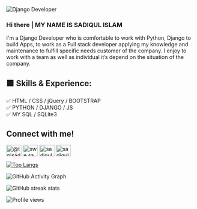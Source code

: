 ![Django Developer](https://static.djangoproject.com/img/logos/django-logo-negative.png)
### Hi there | MY NAME IS SADIQUL ISLAM


I'm a Django Developer who is comfortable to work with Python, Django to build Apps, to work as a Full stack developer applying my knowledge and maintenance to fulfill specific needs customer of the company. I enjoy to work with a team as well as individual it’s depend on the situation of the company.

## 🟩 Skills & Experience: <br>
✅ HTML / CSS / jQuery / BOOTSTRAP <br>
✅ PYTHON / DJANGO / JS <br>
✅ MY SQL / SQLite3 <br>
## Connect with me!
<p align="left">
<a href="https://twitter.com/@tpisadiqul" target="blank"><img align="center" src="https://raw.githubusercontent.com/rahuldkjain/github-profile-readme-generator/master/src/images/icons/Social/twitter.svg" alt="@tpisadiqul" height="30" width="40" /></a>
<a href="https://fb.com/swe.sadiqul" target="blank"><img align="center" src="https://raw.githubusercontent.com/rahuldkjain/github-profile-readme-generator/master/src/images/icons/Social/facebook.svg" alt="swe.sadiqul" height="30" width="40" /></a>
<a href="https://instagram.com/sadiqul.official390" target="blank"><img align="center" src="https://raw.githubusercontent.com/rahuldkjain/github-profile-readme-generator/master/src/images/icons/Social/instagram.svg" alt="sadiqul.official390" height="30" width="40" /></a>
<a href="https://dribbble.com/sadiqul_official" target="blank"><img align="center" src="https://raw.githubusercontent.com/rahuldkjain/github-profile-readme-generator/master/src/images/icons/Social/dribbble.svg" alt="sadiqul_official" height="30" width="40" /></a>
</p>



[![Top Langs](https://github-readme-stats.vercel.app/api/top-langs/?username=Sadiqul-Islam)](https://github.com/anuraghazra/github-readme-stats)

![GitHub Activity Graph](https://activity-graph.herokuapp.com/graph?username=Sadiqul-Islam)  

![GitHub streak stats](https://github-readme-streak-stats.herokuapp.com/?user=Sadiqul-Islam)  

![Profile views](https://gpvc.arturio.dev/Sadiqul-Islam)  

